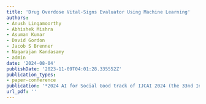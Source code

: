 ```yaml
---
title: 'Drug Overdose Vital-Signs Evaluator Using Machine Learning'
authors:
- Anush Lingamoorthy
- Abhishek Mishra
- Asuman Kumar
- David Gordon
- Jacob S Brenner
- Nagarajan Kandasamy
- admin
date: '2024-08-04'
publishDate: '2023-11-09T04:01:28.335552Z'
publication_types:
- paper-conference
publication: '*2024 AI for Social Good track of IJCAI 2024 (the 33nd International Joint Conference on Artificial Intelligence) *'
url_pdf: '' 
---
```

